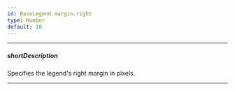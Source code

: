 ```yaml
---
id: BaseLegend.margin.right
type: Number
default: 10
---
```

---
##### shortDescription
Specifies the legend's right margin in pixels.

---
